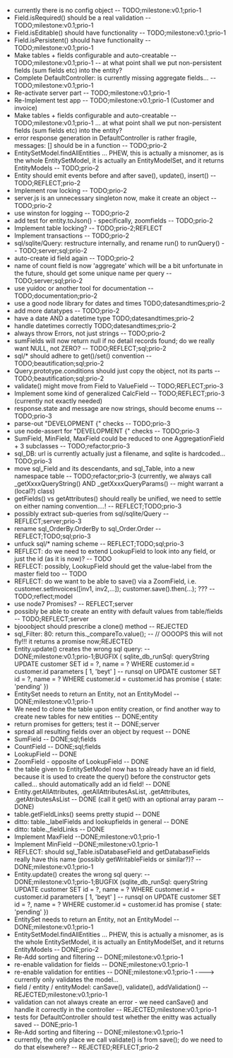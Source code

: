 * currently there is no config object -- TODO;milestone:v0.1;prio-1
* Field.isRequired() should be a real validation -- TODO;milestone:v0.1;prio-1
* Field.isEditable() should have functionality -- TODO;milestone:v0.1;prio-1
* Field.isPersistent() should have functionality -- TODO;milestone:v0.1;prio-1
* Make tables + fields configurable and auto-creatable -- TODO;milestone:v0.1;prio-1 -- at what point shall we put non-persistent fields (sum fields etc) into the entity?
* Complete DefaultController: is currently missing aggregate fields... -- TODO;milestone:v0.1;prio-1
* Re-activate server part -- TODO;milestone:v0.1;prio-1
* Re-Implement test app -- TODO;milestone:v0.1;prio-1 (Customer and invoice)
* Make tables + fields configurable and auto-creatable -- TODO;milestone:v0.1;prio-1 ... at what point shall we put non-persistent fields (sum fields etc) into the entity?
* error response generation in DefaultController is rather fragile, messages: [] should be in a function -- TODO;prio-2
* EntitySetModel.findAllEntities ... PHEW, this is actually a misnomer, as is the whole EntitySetModel, it is actually an EntityModelSet, and it returns EntityModels -- TODO;prio-2
* Entity should emit events before and after save(), update(), insert() -- TODO;REFLECT;prio-2
* Implement row locking -- TODO;prio-2
* server.js is an unnecessary singleton now, make it create an object -- TODO;prio-2
* use winston for logging -- TODO;prio-2
* add test for entity.toJson() - specifically, zoomfields -- TODO;prio-2
* Implement table locking? -- TODO;prio-2;REFLECT
* Implement transactions -- TODO;prio-2
* sql/sqlite/Query: restructure internally, and rename run() to runQuery() -- TODO;server;sql;prio-2
* auto-create id field again -- TODO;prio-2
* name of count field is now 'aggregate' which will be a bit unfortunate in the future, should get some unique name per query -- TODO;server;sql;prio-2
* use yuidoc or another tool for documentation -- TODO;documentation;prio-2
* use a good node library for dates and times TODO;datesandtimes;prio-2
* add more datatypes -- TODO;prio-2
* have a date AND a datetime type TODO;datesandtimes;prio-2
* handle datetimes correctly TODO;datesandtimes;prio-2
* always throw Errors, not just strings -- TODO;prio-2
* sumFields will now return null if no detail records found; do we really want NULL, not ZERO? -- TODO;REFLECT;sql;prio-2
* sql/* should adhere to get()/set() convention -- TODO;beautification;sql;prio-2
* Query.prototype.conditions should just copy the object, not its parts -- TODO;beautification;sql;prio-2
* validate() might move from Field to ValueField -- TODO;REFLECT;prio-3
* Implement some kind of generalized CalcField -- TODO;REFLECT;prio-3 (currently not exactly needed)
* response.state and message are now strings, should become enums -- TODO;prio-3
* parse-out "DEVELOPMENT {" checks -- TODO;prio-3
* use node-assert for "DEVELOPMENT {" checks -- TODO;prio-3
* SumField, MinField, MaxField could be reduced to one AggregationField + 3 subclasses -- TODO;refactor;prio-3
* sql_DB: url is currently actually just a filename, and sqlite is hardcoded... TODO;prio-3
* move sql\_Field and its descendants, and sql\_Table, into a new namespace table -- TODO;refactor;prio-3 (currently, we always call \_getXxxxQueryString() AND \_getXxxxQueryParams() -- might warrant a (local?) class)
* getFields() vs getAttributes() should really be unified, we need to settle on either naming convention....! -- REFLECT;TODO;prio-3
* possibly extract sub-queries from sql/sqlite/Query -- REFLECT;server;prio-3
* rename sql_OrderBy.OrderBy to sql_Order.Order -- REFLECT;TODO;sql;prio-3
* unfuck sql/* naming scheme -- REFLECT;TODO;sql;prio-3
* REFLECT: do we need to extend LookupField to look into any field, or just the id (as it is now)? -- TODO
* REFLECT: possibly, LookupField should get the value-label from the master field too -- TODO
* REFLECT: do we want to be able to save() via a ZoomField, i.e. customer.setInvoices([inv1, inv2,...]); customer.save().then(...); ??? -- TODO;reflect;model
* use node7 Promises? -- REFLECT;server
* possibly be able to create an entity with default values from table/fields -- TODO;REFLECT;server
* bjooobject should prescribe a clone() method -- REJECTED
* sql\_Filter: 80:  return this.\_compareTo.value(); -- // OOOOPS this will not fly!!! it returns a promise now;REJECTED
* Entity.update() creates the wrong sql query: -- DONE;milestone:v0.1;prio-1;BUGFIX ( sqlite_db_runSql: queryString UPDATE customer SET id = ?, name = ? WHERE customer.id = customer.id parameters [ 1, 'beyt' ] -- runsql on UPDATE customer SET id = ?, name = ? WHERE customer.id = customer.id has promise { state: 'pending' })
* EntitySet needs to return an Entity, not an EntityModel -- DONE;milestone:v0.1;prio-1
* We need to clone the table upon entity creation, or find another way to create new tables for new entities -- DONE;entity
* return promises for getters; test it -- DONE;server
* spread all resulting fields over an object by request -- DONE
* SumField  -- DONE;sql;fields
* CountField  -- DONE;sql;fields
* LookupField -- DONE
* ZoomField - opposite of LookupField -- DONE
* the table given to EntitySetModel now has to already have an id field, because it is used to create the query() before the constructor gets called... should automatically add an id field! -- DONE
* Entity.getAllAttributes, .getAllAttributesAsList, .getAttributes, .getAtributesAsList -- DONE (call it get() with an optional array param -- DONE)
* table.getFieldLinks() seems pretty stupid -- DONE
* ditto: table.\_labelFields and lookupfields in general -- DONE
* ditto: table.\_fieldLinks -- DONE
* Implement MaxField --DONE;milestone:v0.1;prio-1
* Implement MinField --DONE;milestone:v0.1;prio-1
* REFLECT: should sql_Table.isDatabaseField and getDatabaseFields really have this name (possibly getWritableFields or similar?)? -- DONE;milestone:v0.1;prio-1
* Entity.update() creates the wrong sql query: -- DONE;milestone:v0.1;prio-1;BUGFIX (sqlite_db_runSql: queryString UPDATE customer SET id = ?, name = ? WHERE customer.id = customer.id parameters [ 1, 'beyt' ] -- runsql on UPDATE customer SET id = ?, name = ? WHERE customer.id = customer.id has promise { state: 'pending' })
* EntitySet needs to return an Entity, not an EntityModel -- DONE;milestone:v0.1;prio-1
* EntitySetModel.findAllEntities ... PHEW, this is actually a misnomer, as is the whole EntitySetModel, it is actually an EntityModelSet, and it returns EntityModels -- DONE;prio-2
* Re-Add sorting and filtering -- DONE;milestone:v0.1;prio-1
* re-enable validation for fields -- DONE;milestone:v0.1;prio-1
* re-enable validation for entities -- DONE;milestone:v0.1;prio-1 ----> currently only validates the model...
* field / entity / entityModel: canSave(), validate(), addValidation() -- REJECTED;milestone:v0.1;prio-1
* validation can not always create an error - we need canSave() and handle it correctly in the controller -- REJECTED;milestone:v0.1;prio-1
* tests for DefaultController should test whether the enitty was actually saved -- DONE;prio-1
* Re-Add sorting and filtering -- DONE;milestone:v0.1;prio-1
* currently, the only place we call validate() is from save(); do we need to do that elsewhere? -- REJECTED;REFLECT;prio-2
